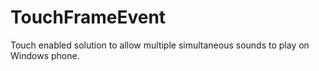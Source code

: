 TouchFrameEvent
===============

Touch enabled solution to allow multiple simultaneous sounds to play on Windows phone.
